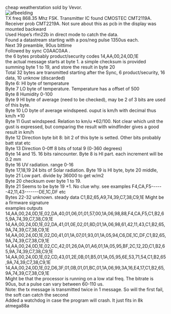 cheap weatherstation sold by Vevor.<br/> ![afbeelding](https://github.com/user-attachments/assets/36f7f097-8bcf-461c-8439-d1e50432dca4) <br/>
TX freq 868.35 Mhz FSK. Transmitter IC found CMOSTEC CMT2119A.<br/>
Receiver prob CMT2219A. Not sure about this as pcb in the display was mounted backward<br/>
Used Hope’s rfm22b in direct mode to catch the data.<br/>
Found a datastream starting with a pos/neg pulse 1350us each.<br/>
Next 39 preamble, 90us bittime<br/>
Followed by sync C0AAC0AA .<br/>
the 6 bytes probably product/security codes 14,AA,00,24,0D,1E<br/>
the actual message starts at byte 1. a simple checksum is provided summing byte 1 to 19, and store the result in byte 20<br/>
Total 32 bytes are transmitted starting after the Sync, 6 product/security, 16 data, 10 unknow (discarded)<br/>
Byte 6: HI byte of temperature<br/>
Byte 7 LO byte of temperature. Temperature has a offset of 500<br/>
Byte 8 Humidity 0-100<br/>
Byte 9 HI byte of average (need to be checked), may be 2 of 3 bits are used of this byte.<br/>
Byte 10 LO byte of average windspeed. ouput is km/h with decimal thus km/h *10<br/>
Byte 11 Gust windspeed. Relation to km/u *62/100. Not clear which unit the gust is expressed, but comparing the result with windfinder gives a good result in km/h<br/>
Byte 12 Direction byte bit 8: bit 2 of this byte is setted. Other bits probably batt stat etc<br/>
Byte 13 Direction 0-0ff 8 bits of total 9 (0-360 degrees)<br/>
Byte 14 and 15. 16 bits raincounter. Byte 8 is HI part. each increment will be 0.2 mm<br/>
Byte 16 UV radiation. range 0-16<br/>
Byte 17,18,19 24 bits of Solar radiation. Byte 19 is HI byte, byte 20 middle, byte 21 Low part. divide by 36000 to get w/m2<br/>
Byte 20 checksum over byte 1 to 19.<br/>
Byte 21 Seems to be byte 19 +1. No clue why. see examples F4,CA,F5------42,11,43-------DE,1C,DF etc<br/>
Bytes 22-32 unknown. steady data C1,B2,65,A9,74,39,C7,38,C9,1E Might be a firmware signature<br/>
examples outputs 14,AA,00,24,0D,1E,02,DA,40,01,06,01,01,57,00,1A,06,98,88,F4,CA,F5,C1,B2,65,9A,74,39,C7,38,C9,1E <br/>
14,AA,00,24,0D,1E,02,DA,41,01,0E,02,01,8D,01,1A,06,98,61,42,11,43,C1,B2,65,9A,74,39,C7,38,C9,1E <br/>
14,AA,00,24,0D,1E,02,D0,41,01,1A,07,01,93,01,1A,05,94,C6,DE,1C,DF,C1,B2,65,9A,74,39,C7,38,C9,1E<br/>
14,AA,00,24,0D,1E,02,CC,42,01,26,0A,01,A6,01,1A,05,95,BF,2C,12,2D,C1,B2,65,9A,74,39,C7,38,C9,1E <br/>
14,AA,00,24,0D,1E,02,CD,43,01,2E,0B,01,B5,01,1A,05,95,6E,53,71,54,C1,B2,65,9A,74,39,C7,38,C9,1E <br/>
14,AA,00,24,0D,1E,02,D6,3F,01,0B,01,01,BC,01,1A,06,99,3A,16,E4,17,C1,B2,65,9A,74,39,C7,38,C9,1E<br/>
Might be that the processor is running on a low xtal freq. The bitrate is 90us, but a pulse can vary between 60-110 us. <br/>Note: the tx message is transmitted twice in 1 message. So will the first fail, the soft can catch the second<br/>
Added a watchdog in case the program will crash. It just fits in 8k atmega88a<br/>

